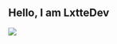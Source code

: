 ## Hello, I am LxtteDev

<img src="https://github-readme-stats.vercel.app/api/top-langs/?username=LxtteDev&layout=compact&theme=github_dark" style="border: none;" />
